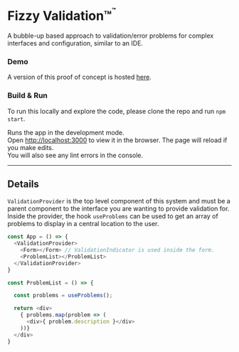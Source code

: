 <h1>Fizzy Validation™<span style="font-size: 14px; position: relative; top: -17px; font-weight: bolder;">™</span></h1>
A bubble-up based approach to validation/error problems for complex interfaces and configuration, similar to an IDE.

### Demo
A version of this proof of concept is hosted [here](https://fizzy-validation-poc.netlify.app).

### Build & Run
To run this locally and explore the code, please clone the repo and run `npm start`.

Runs the app in the development mode.<br />
Open [http://localhost:3000](http://localhost:3000) to view it in the browser.
The page will reload if you make edits.<br />
You will also see any lint errors in the console.

---
## Details
`ValidationProvider` is the top level component of this system and must be a parent component to the interface you are wanting to provide validation for. Inside the provider, the hook `useProblems` can be used to get an array of problems to display in a central location to the user.

```javascript
const App = () => {
  <ValidationProvider>
    <Form></Form> // ValidationIndicator is used inside the form.
    <ProblemList></ProblemList>
  </ValidationProvider>
}

const ProblemList = () => {

  const problems = useProblems();

  return <div>
    { problems.map(problem => (
      <div>{ problem.description }</div>
    ))}
  </div>
}
```
